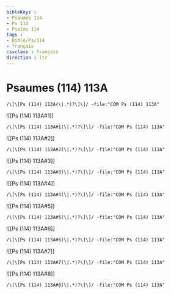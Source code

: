 ```yaml
---
bibleKeys : 
- Psaumes 114
- Ps 114
- Psalms 114
tags : 
- Bible/Ps/114
- français
cssclass : français
direction : ltr
---
```


# Psaumes (114) 113A

```query
/\[\[Ps (114) 113A(\|.*)?\]\]/ -file:"COM Ps (114) 113A"
```



![[Ps (114) 113A#1]]

```query
/\[\[Ps (114) 113A#1(\|.*)?\]\]/ -file:"COM Ps (114) 113A"
```

![[Ps (114) 113A#2]]

```query
/\[\[Ps (114) 113A#2(\|.*)?\]\]/ -file:"COM Ps (114) 113A"
```

![[Ps (114) 113A#3]]

```query
/\[\[Ps (114) 113A#3(\|.*)?\]\]/ -file:"COM Ps (114) 113A"
```

![[Ps (114) 113A#4]]

```query
/\[\[Ps (114) 113A#4(\|.*)?\]\]/ -file:"COM Ps (114) 113A"
```

![[Ps (114) 113A#5]]

```query
/\[\[Ps (114) 113A#5(\|.*)?\]\]/ -file:"COM Ps (114) 113A"
```

![[Ps (114) 113A#6]]

```query
/\[\[Ps (114) 113A#6(\|.*)?\]\]/ -file:"COM Ps (114) 113A"
```

![[Ps (114) 113A#7]]

```query
/\[\[Ps (114) 113A#7(\|.*)?\]\]/ -file:"COM Ps (114) 113A"
```

![[Ps (114) 113A#8]]

```query
/\[\[Ps (114) 113A#8(\|.*)?\]\]/ -file:"COM Ps (114) 113A"
```

